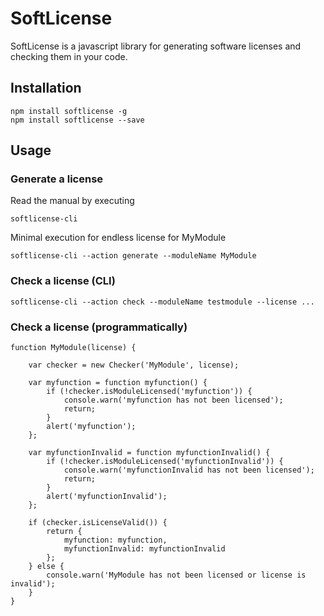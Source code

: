 # SoftLicense

SoftLicense is a javascript library for generating software licenses and checking them in your code.

## Installation
    npm install softlicense -g
    npm install softlicense --save

## Usage

### Generate a license
Read the manual by executing

    softlicense-cli

Minimal execution for endless license for MyModule

    softlicense-cli --action generate --moduleName MyModule

### Check a license (CLI)
    softlicense-cli --action check --moduleName testmodule --license ...

### Check a license (programmatically)

    function MyModule(license) {

        var checker = new Checker('MyModule', license);

        var myfunction = function myfunction() {
            if (!checker.isModuleLicensed('myfunction')) {
                console.warn('myfunction has not been licensed');
                return;
            }
            alert('myfunction');
        };

        var myfunctionInvalid = function myfunctionInvalid() {
            if (!checker.isModuleLicensed('myfunctionInvalid')) {
                console.warn('myfunctionInvalid has not been licensed');
                return;
            }
            alert('myfunctionInvalid');
        };

        if (checker.isLicenseValid()) {
            return {
                myfunction: myfunction,
                myfunctionInvalid: myfunctionInvalid
            };
        } else {
            console.warn('MyModule has not been licensed or license is invalid');
        }
    }
